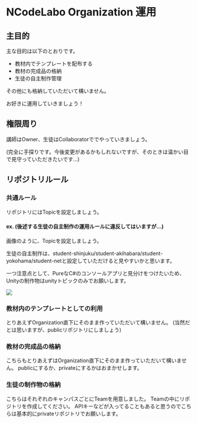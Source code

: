 # NCodeLabo Organization 運用

## 主目的

主な目的は以下のとおりです。

- 教材内でテンプレートを配布する
- 教材の完成品の格納
- 生徒の自主制作管理

その他にも格納していただいて構いません。

お好きに運用していきましょう！

## 権限周り

講師はOwner、生徒はCollaboratorででやっていきましょう。
    
(完全に手探りです。今後変更があるかもしれないですが、そのときは温かい目で見守っていただきたいです...)

## リポジトリルール

### 共通ルール
リポジトリにはTopicを設定しましょう。

#### ex. (後述する生徒の自主制作の運用ルールに違反してはいますが...)

画像のように、Topicを設定しましょう。

生徒の自主制作は、student-shinjuku/student-akihabara/student-yokohama/student-netと設定していただけると見やすいかと思います。

一つ注意点として、PureなC#のコンソールアプリと見分けをつけたいため、Unityの制作物はunityトピックのみでお願いします。

![](https://i.imgur.com/fKpzdKD.png)



### 教材内のテンプレートとしての利用

とりあえずOrganization直下にそのまま作っていただいて構いません。
(当然だとは思いますが、publicリポジトリにしましょう)

### 教材の完成品の格納

こちらもとりあえずはOrganization直下にそのまま作っていただいて構いません。
publicにするか、privateにするかはおまかせします。

### 生徒の制作物の格納

こちらはそれぞれのキャンパスごとにTeamを用意しました。
Teamの中にリポジトリを作成してください。
APIキーなどが入ってることもあると思うのでこちらは基本的にprivateリポジトリでお願いします。